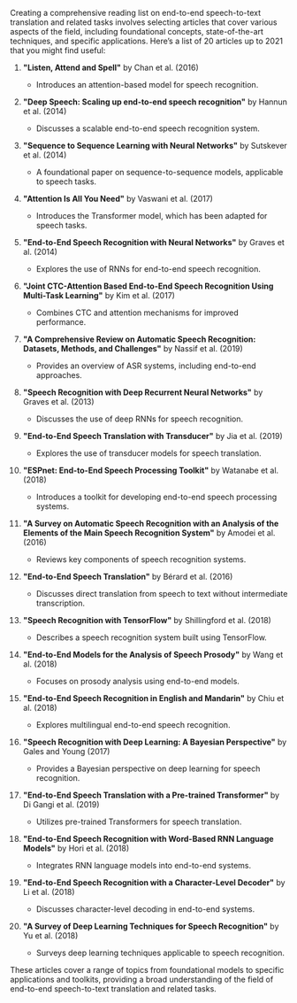 Creating a comprehensive reading list on end-to-end speech-to-text translation and related tasks involves selecting articles that cover various aspects of the field, including foundational concepts, state-of-the-art techniques, and specific applications. Here’s a list of 20 articles up to 2021 that you might find useful:

1. **"Listen, Attend and Spell"** by Chan et al. (2016)  
   - Introduces an attention-based model for speech recognition.

2. **"Deep Speech: Scaling up end-to-end speech recognition"** by Hannun et al. (2014)  
   - Discusses a scalable end-to-end speech recognition system.

3. **"Sequence to Sequence Learning with Neural Networks"** by Sutskever et al. (2014)  
   - A foundational paper on sequence-to-sequence models, applicable to speech tasks.

4. **"Attention Is All You Need"** by Vaswani et al. (2017)  
   - Introduces the Transformer model, which has been adapted for speech tasks.

5. **"End-to-End Speech Recognition with Neural Networks"** by Graves et al. (2014)  
   - Explores the use of RNNs for end-to-end speech recognition.

6. **"Joint CTC-Attention Based End-to-End Speech Recognition Using Multi-Task Learning"** by Kim et al. (2017)  
   - Combines CTC and attention mechanisms for improved performance.

7. **"A Comprehensive Review on Automatic Speech Recognition: Datasets, Methods, and Challenges"** by Nassif et al. (2019)  
   - Provides an overview of ASR systems, including end-to-end approaches.

8. **"Speech Recognition with Deep Recurrent Neural Networks"** by Graves et al. (2013)  
   - Discusses the use of deep RNNs for speech recognition.

9. **"End-to-End Speech Translation with Transducer"** by Jia et al. (2019)  
   - Explores the use of transducer models for speech translation.

10. **"ESPnet: End-to-End Speech Processing Toolkit"** by Watanabe et al. (2018)  
    - Introduces a toolkit for developing end-to-end speech processing systems.

11. **"A Survey on Automatic Speech Recognition with an Analysis of the Elements of the Main Speech Recognition System"** by Amodei et al. (2016)  
    - Reviews key components of speech recognition systems.

12. **"End-to-End Speech Translation"** by Bérard et al. (2016)  
    - Discusses direct translation from speech to text without intermediate transcription.

13. **"Speech Recognition with TensorFlow"** by Shillingford et al. (2018)  
    - Describes a speech recognition system built using TensorFlow.

14. **"End-to-End Models for the Analysis of Speech Prosody"** by Wang et al. (2018)  
    - Focuses on prosody analysis using end-to-end models.

15. **"End-to-End Speech Recognition in English and Mandarin"** by Chiu et al. (2018)  
    - Explores multilingual end-to-end speech recognition.

16. **"Speech Recognition with Deep Learning: A Bayesian Perspective"** by Gales and Young (2017)  
    - Provides a Bayesian perspective on deep learning for speech recognition.

17. **"End-to-End Speech Translation with a Pre-trained Transformer"** by Di Gangi et al. (2019)  
    - Utilizes pre-trained Transformers for speech translation.

18. **"End-to-End Speech Recognition with Word-Based RNN Language Models"** by Hori et al. (2018)  
    - Integrates RNN language models into end-to-end systems.

19. **"End-to-End Speech Recognition with a Character-Level Decoder"** by Li et al. (2018)  
    - Discusses character-level decoding in end-to-end systems.

20. **"A Survey of Deep Learning Techniques for Speech Recognition"** by Yu et al. (2018)  
    - Surveys deep learning techniques applicable to speech recognition.

These articles cover a range of topics from foundational models to specific applications and toolkits, providing a broad understanding of the field of end-to-end speech-to-text translation and related tasks.